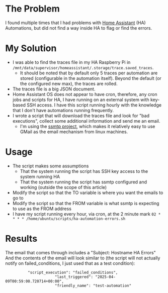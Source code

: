 # The Problem
I found multiple times that I had problems with [Home Assistant](https://www.home-assistant.io/) (HA) Automations, but did not find a way inside HA to flag or find the errors.

# My Solution
- I was able to find the traces file in my HA Raspberry Pi in ```/mnt/data/supervisor/homeassistant/.storage/trace.saved_traces```.
  - It should be noted that by default only 5 traces per automation are stored (configurable in the automation itself). Beyond the default (or the configured new max), the traces are rolled.
- The traces file is a big JSON document.
- Home Assistant OS does not appear to have cron, therefore, any cron jobs and scripts for HA, I have running on an external system with key-based SSH access. I have this script running hourly with the knowledge that I don't have automations running frequently.
- I wrote a script that will download the traces file and look for "bad executions", collect some additional information and send me an email.
  - I'm using the [ssmtp project](https://medium.com/@aleksej.gudkov/setting-up-ssmtp-with-gmail-for-sending-emails-29b0ea84a1b5), which makes it relatively easy to use GMail as the email mechanism from linux machines.

# Usage
- The script makes some assumptions
  - That the system running the script has SSH key access to the system running HA
  - That the system running the script has ssmtp configured and working (outside the scope of this article)
- Modify the script so that the TO variable is where you want the emails to go to
- Modify the script so that the FROM variable is what ssmtp is expecting to use as the FROM address
- I have my script running every hour, via cron, at the 2 minute mark
```02 * * * * /home/ubuntu/scripts/ha-automation-errors.sh```

# Results
The email that comes through includes a "Subject: Hostname HA Errors"
And the contents of the email will look similar to (the script will not actually notify on failed_conditions, I just used that as a test condition):

```
          "script_execution": "failed_conditions",
                      "last_triggered": "2025-04-09T00:59:00.720714+00:00",
                      "friendly_name": "test-automation"
```
